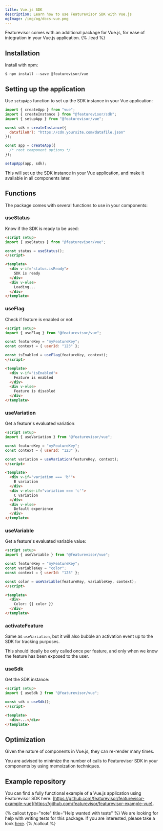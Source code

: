 ```yaml
---
title: Vue.js SDK
description: Learn how to use Featurevisor SDK with Vue.js
ogImage: /img/og/docs-vue.png
---
```


Featurevisor comes with an additional package for Vue.js, for ease of integration in your Vue.js application. {% .lead %}

## Installation

Install with npm:

```
$ npm install --save @featurevisor/vue
```

## Setting up the application

Use `setupApp` function to set up the SDK instance in your Vue application:

```js
import { createApp } from "vue";
import { createInstance } from "@featurevisor/sdk";
import { setupApp } from "@featurevisor/vue";

const sdk = createInstance({
  datafileUrl: "https://cdn.yoursite.com/datafile.json"
});

const app = createApp({
  /* root component options */
});

setupApp(app, sdk);
```

This will set up the SDK instance in your Vue application, and make it available in all components later.

## Functions

The package comes with several functions to use in your components:

### useStatus

Know if the SDK is ready to be used:

```html
<script setup>
import { useStatus } from "@featurevisor/vue";

const status = useStatus();
</script>

<template>
  <div v-if="status.isReady">
    SDK is ready
  </div>
  <div v-else>
    Loading...
  </div>
</template>
```

### useFlag

Check if feature is enabled or not:

```html
<script setup>
import { useFlag } from "@featurevisor/vue";

const featureKey = "myFeatureKey";
const context = { userId: "123" };

const isEnabled = useFlag(featureKey, context);
</script>

<template>
  <div v-if="isEnabled">
    Feature is enabled
  </div>
  <div v-else>
    Feature is disabled
  </div>
</template>
```

### useVariation

Get a feature's evaluated variation:

```html
<script setup>
import { useVariation } from "@featurevisor/vue";

const featureKey = "myFeatureKey";
const context = { userId: "123" };

const variation = useVariation(featureKey, context);
</script>

<template>
  <div v-if="variation === 'b'">
    B variation
  </div>
  <div v-else-if="variation === 'c'">
    C variation
  </div>
  <div v-else>
    Default experience
  </div>
</template>
```

### useVariable

Get a feature's evaluated variable value:

```html
<script setup>
import { useVariable } from "@featurevisor/vue";

const featureKey = "myFeatureKey";
const variableKey = "color";
const context = { userId: "123" };

const color = useVariable(featureKey, variableKey, context);
</script>

<template>
  <div>
    Color: {{ color }}
  </div>
</template>
```

### activateFeature

Same as `useVariation`, but it will also bubble an activation event up to the SDK for tracking purposes.

This should ideally be only called once per feature, and only when we know the feature has been exposed to the user.

### useSdk

Get the SDK instance:

```html
<script setup>
import { useSdk } from "@featurevisor/vue";

const sdk = useSdk();
</script>

<template>
  <div>...</div>
</template>
```

## Optimization

Given the nature of components in Vue.js, they can re-render many times.

You are advised to minimize the number of calls to Featurevisor SDK in your components by using memoization techniques.

## Example repository

You can find a fully functional example of a Vue.js application using Featurevisor SDK here: [https://github.com/featurevisor/featurevisor-example-vue](https://github.com/featurevisor/featurevisor-example-vue).

{% callout type="note" title="Help wanted with tests" %}
We are looking for help with writing tests for this package. If you are interested, please take a look [here](https://github.com/fahad19/featurevisor/tree/main/packages/vue).
{% /callout %}
